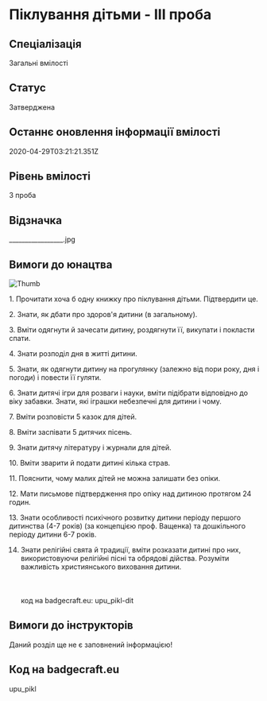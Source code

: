 # Піклування дітьми - ІІІ проба

## Спеціалізація

Загальні вмілості

## Статус

Затверджена

## Останнє оновлення інформації вмілості

2020-04-29T03:21:21.351Z

## Рівень вмілості

3 проба

## Відзначка

_________________.jpg

## Вимоги до юнацтва

<p><img alt="Thumb                  " src="/uploads/textareas/bootsy/image/73/small__________________.jpg"><br></p><p>1. Прочитати хоча б одну книжку про піклування дітьми.
Підтвердити це.</p>

<p>2. Знати, як дбати про здоров'я дитини (в загальному).</p>

<p>3. Вміти одягнути й зачесати дитину, роздягнути її, викупати і
покласти спати.</p>

<p>4. Знати розподіл дня в житті дитини.</p>

<p>5. Знати, як одягнути дитину на прогулянку (залежно від пори
року, дня і погоди) і повести її гуляти.</p>

<p>6. Знати дитячі ігри для розваги і науки, вміти підібрати
відповідно до віку забавки. Знати, які іграшки небезпечні для дитини і чому.</p>

<p>7. Вміти розповісти 5 казок для дітей.</p>

<p>8. Вміти заспівати 5 дитячих пісень.</p>

<p>9. Знати дитячу літературу і журнали для дітей.</p>

<p>10. Вміти зварити й подати дитині кілька страв.</p>

<p>11. Пояснити, чому малих дітей не можна залишати без опіки.</p>

<p>12. Мати письмове підтвердження про опіку над дитиною протягом
24 годин.</p>

<p>13. Знати особливості психічного розвитку дитини періоду першого
дитинства (4-7 років) (за концепцією проф. Ващенка) та дошкільного періоду
дитини 6-7 років.</p>

14. Знати релігійні свята й традиції, вміти розказати дитині про них,
використовуючи релігійні пісні та обрядові дійства. Розуміти важливість
християнського виховання дитини.<br><br><br><br>код на badgecraft.eu: upu_pikl-dit<br>

## Вимоги до інструкторів

Даний розділ ще не є заповнений інформацією!

## Код на badgecraft.eu

upu_pikl